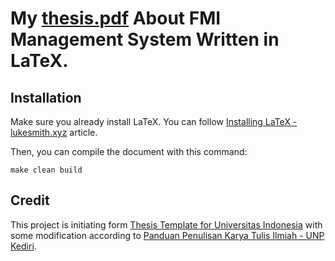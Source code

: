 # My [thesis.pdf](thesis.pdf) About FMI Management System Written in LaTeX.

## Installation

Make sure you already install LaTeX. You can follow [Installing LaTeX - lukesmith.xyz](https://lukesmith.xyz/articles/wanna-learn-latex#install) article.

Then, you can compile the document with this command:

```shell
make clean build
```

## Credit

This project is initiating form [Thesis Template for Universitas Indonesia](https://www.overleaf.com/latex/templates/thesis-template-for-universitas-indonesia/brfkhqvmkzhv) with some modification according to [Panduan Penulisan Karya Tulis Ilmiah - UNP Kediri](http://informatika.unpkediri.ac.id/login/pages/media/document/852688458322.pdf).

